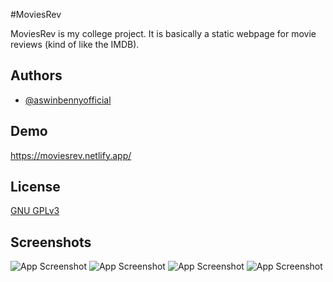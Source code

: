 
#MoviesRev

MoviesRev is my college project. It is basically a static webpage for movie reviews (kind of like the IMDB).


## Authors

- [@aswinbennyofficial](https://www.github.com/aswinbennyofficial)




## Demo

https://moviesrev.netlify.app/




## License

[GNU GPLv3](https://choosealicense.com/licenses/gpl-3.0/)


## Screenshots

![App Screenshot](https://i.imgur.com/QRXr3CE.png)
![App Screenshot](https://i.imgur.com/hOnEZdj.png)
![App Screenshot](https://i.imgur.com/jok0aTK.png)
![App Screenshot](https://i.imgur.com/PILMgg8.png)
